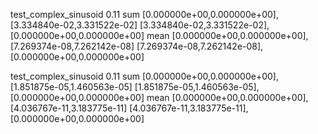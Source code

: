 test_complex_sinusoid
0.11
sum
[0.000000e+00,0.000000e+00], [3.334840e-02,3.331522e-02]
[3.334840e-02,3.331522e-02], [0.000000e+00,0.000000e+00]
mean
[0.000000e+00,0.000000e+00], [7.269374e-08,7.262142e-08]
[7.269374e-08,7.262142e-08], [0.000000e+00,0.000000e+00]

test_complex_sinusoid
0.11
sum
[0.000000e+00,0.000000e+00], [1.851875e-05,1.460563e-05]
[1.851875e-05,1.460563e-05], [0.000000e+00,0.000000e+00]
mean
[0.000000e+00,0.000000e+00], [4.036767e-11,3.183775e-11]
[4.036767e-11,3.183775e-11], [0.000000e+00,0.000000e+00]
